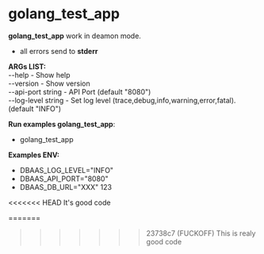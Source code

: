 # golang_test_app

**golang_test_app** work in deamon mode.

* all errors send to **stderr**


**ARGs LIST:**\
--help - Show help\
--version - Show version\
--api-port string - API Port (default "8080")\
--log-level string - Set log level (trace,debug,info,warning,error,fatal). (default "INFO")

**Run examples golang_test_app**:
* golang_test_app

**Examples ENV:**
* DBAAS_LOG_LEVEL="INFO"
* DBAAS_API_PORT="8080"
* DBAAS_DB_URL="XXX"
123

<<<<<<< HEAD
It's good code


=======
>>>>>>> 23738c7 (FUCKOFF)
This is realy good code